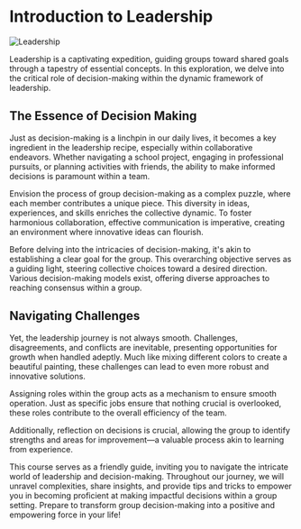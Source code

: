 # Introduction to Leadership

<img class="w-[80%] m-auto" src="/src/lessons/Leadership/img/Leadership.png" alt="Leadership"/>

Leadership is a captivating expedition, guiding groups toward shared goals through a tapestry of essential concepts. In this exploration, we delve into the critical role of decision-making within the dynamic framework of leadership.

## The Essence of Decision Making

Just as decision-making is a linchpin in our daily lives, it becomes a key ingredient in the leadership recipe, especially within collaborative endeavors. Whether navigating a school project, engaging in professional pursuits, or planning activities with friends, the ability to make informed decisions is paramount within a team.

<div class="my-4"></div>

Envision the process of group decision-making as a complex puzzle, where each member contributes a unique piece. This diversity in ideas, experiences, and skills enriches the collective dynamic. To foster harmonious collaboration, effective communication is imperative, creating an environment where innovative ideas can flourish.

<div class="my-4"></div>

Before delving into the intricacies of decision-making, it's akin to establishing a clear goal for the group. This overarching objective serves as a guiding light, steering collective choices toward a desired direction. Various decision-making models exist, offering diverse approaches to reaching consensus within a group.

<div class="my-4"></div>

## Navigating Challenges

Yet, the leadership journey is not always smooth. Challenges, disagreements, and conflicts are inevitable, presenting opportunities for growth when handled adeptly. Much like mixing different colors to create a beautiful painting, these challenges can lead to even more robust and innovative solutions.

<div class="note red">
  Assigning roles within the group acts as a mechanism to ensure smooth operation. Just as specific jobs ensure that nothing crucial is overlooked, these roles contribute to the overall efficiency of the team.
</div>

<div class="my-4"></div>

Additionally, reflection on decisions is crucial, allowing the group to identify strengths and areas for improvement—a valuable process akin to learning from experience.

<div class="my-4"></div>

This course serves as a friendly guide, inviting you to navigate the intricate world of leadership and decision-making. Throughout our journey, we will unravel complexities, share insights, and provide tips and tricks to empower you in becoming proficient at making impactful decisions within a group setting. Prepare to transform group decision-making into a positive and empowering force in your life!
